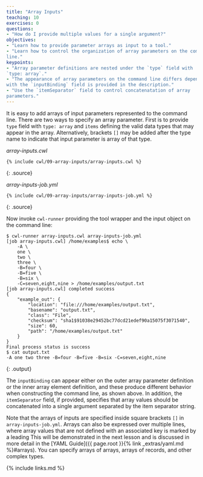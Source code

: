 ```yaml
---
title: "Array Inputs"
teaching: 10
exercises: 0
questions:
- "How do I provide multiple values for a single argument?"
objectives:
- "Learn how to provide parameter arrays as input to a tool."
- "Learn how to control the organization of array parameters on the command
line."
keypoints:
- "Array parameter definitions are nested under the `type` field with
`type: array`."
- "The appearance of array parameters on the command line differs depending on
with the `inputBinding` field is provided in the description."
- "Use the `itemSeparator` field to control concatenatation of array
parameters."
---
```

It is easy to add arrays of input parameters represented to the command
line. There are two ways to specify an array parameter. First is to provide `type` field with `type: array` and `items` defining the valid
data types that may appear in the array. Alternatively, brackets `[]` may be added after the type name to indicate that input parameter is array of that type.

*array-inputs.cwl*

~~~
{% include cwl/09-array-inputs/array-inputs.cwl %}
~~~
{: .source}

*array-inputs-job.yml*

~~~
{% include cwl/09-array-inputs/array-inputs-job.yml %}
~~~
{: .source}

Now invoke `cwl-runner` providing the tool wrapper and the input object
on the command line:

~~~
$ cwl-runner array-inputs.cwl array-inputs-job.yml
[job array-inputs.cwl] /home/examples$ echo \
    -A \
    one \
    two \
    three \
    -B=four \
    -B=five \
    -B=six \
    -C=seven,eight,nine > /home/examples/output.txt
[job array-inputs.cwl] completed success
{
    "example_out": {
        "location": "file:///home/examples/output.txt",
        "basename": "output.txt",
        "class": "File",
        "checksum": "sha1$91038e29452bc77dcd21edef90a15075f3071540",
        "size": 60,
        "path": "/home/examples/output.txt"
    }
}
Final process status is success
$ cat output.txt
-A one two three -B=four -B=five -B=six -C=seven,eight,nine
~~~
{: .output}

The `inputBinding` can appear either on the outer array parameter definition
or the inner array element definition, and these produce different behavior when
constructing the command line, as shown above.
In addition, the `itemSeparator` field, if provided, specifies that array
values should be concatenated into a single argument separated by the item
separator string.

Note that the arrays of inputs are specified inside square brackets `[]` in `array-inputs-job.yml`. Arrays can also be expressed over multiple lines, where
array values that are not defined with an associated key is marked by a leading
This will be demonstrated in the next lesson
and is discussed in more detail in the [YAML Guide]({{ page.root }}{% link _extras/yaml.md %}#arrays).
You can specify arrays of arrays, arrays of records, and other complex types.

{% include links.md %}
